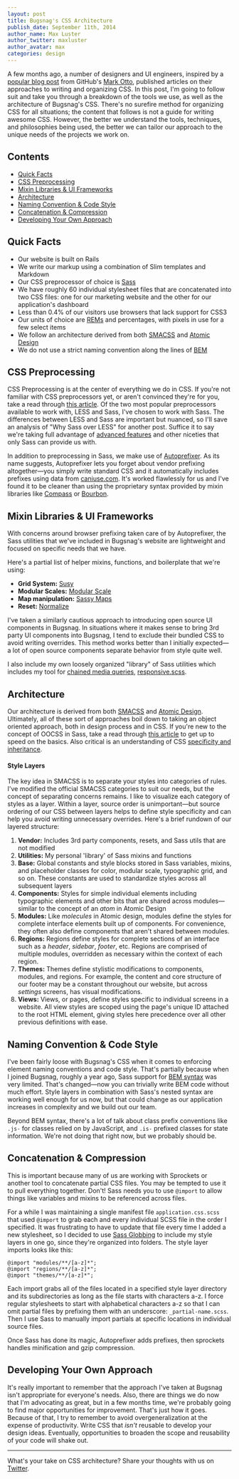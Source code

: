 ```yaml
---
layout: post
title: Bugsnag's CSS Architecture
publish_date: September 11th, 2014
author_name: Max Luster
author_twitter: maxluster
author_avatar: max
categories: design
---
```


A few months ago, a number of designers and UI engineers, inspired by a [popular blog post](http://markdotto.com/2014/07/23/githubs-css/) from GitHub's [Mark Otto](https://twitter.com/mdo), published articles on their approaches to writing and organizing CSS. In this post, I'm going to follow suit and take you through a breakdown of the tools we use, as well as the architecture of Bugsnag's CSS. There's no surefire method for organizing CSS for all situations; the content that follows is not a guide for writing awesome CSS. However, the better we understand the tools, techniques, and philosophies being used, the better we can tailor our approach to the unique needs of the projects we work on.

## Contents
- [Quick Facts](#quick-facts)
- [CSS Preprocessing](#css-preprocessing)
- [Mixin Libraries & UI Frameworks](#mixin-libraries-ui-frameworks)
- [Architecture](#architecture)
- [Naming Convention & Code Style](#naming-convention-code-style)
- [Concatenation & Compression](#concatenation-compression)
- [Developing Your Own Approach](#developing-your-own-approach)

## Quick Facts
- Our website is built on Rails
- We write our markup using a combination of Slim templates and Markdown
- Our CSS preprocessor of choice is [Sass](http://sass-lang.com/)
- We have roughly 60 individual stylesheet files that are concatenated into two CSS files: one for our marketing website and the other for our application's dashboard
- Less than 0.4% of our visitors use browsers that lack support for CSS3
- Our units of choice are [REMs](/responsive-typography-with-rems) and percentages, with pixels in use for a few select items
- We follow an architecture derived from both [SMACSS](https://smacss.com/) and [Atomic Design](http://bradfrostweb.com/blog/post/atomic-web-design/)
- We do not use a strict naming convention along the lines of [BEM](http://csswizardry.com/2013/01/mindbemding-getting-your-head-round-bem-syntax/)


## CSS Preprocessing
CSS Preprocessing is at the center of everything we do in CSS. If you're not familiar with CSS preprocessors yet, or aren't convinced they're for you, take a read through [this article](https://alistapart.com/article/why-sass). Of the two most popular preprocessors available to work with, LESS and Sass, I've chosen to work with Sass. The differences between LESS and Sass are important but nuanced, so I'll save an analysis of "Why Sass over LESS" for another post. Suffice it to say we're taking full advantage of [advanced features](http://thesassway.com/news/sass-3-3-released) and other niceties that only Sass can provide us with.

In addition to preprocessing in Sass, we make use of [Autoprefixer](https://github.com/postcss/autoprefixer). As its name suggests, Autoprefixer lets you forget about vendor prefixing altogether&mdash;you simply write standard CSS and it automatically includes prefixes using data from [caniuse.com](http://caniuse.com). It's worked flawlessly for us and I've found it to be cleaner than using the proprietary syntax provided by mixin libraries like [Compass](http://compass-style.org/) or [Bourbon](http://bourbon.io/).

## Mixin Libraries & UI Frameworks
With concerns around browser prefixing taken care of by Autoprefixer, the Sass utilities that we've included in Bugsnag's website are lightweight and focused on specific needs that we have.

Here's a partial list of helper mixins, functions, and boilerplate that we're using:

- **Grid System:** [Susy](https://github.com/ericam/susy/)
- **Modular Scales:** [Modular Scale](https://github.com/Team-Sass/modular-scale)
- **Map manipulation:** [Sassy Maps](https://github.com/Team-Sass/Sassy-Maps)
- **Reset:** [Normalize](https://github.com/necolas/normalize.css/)

I've taken a similarly cautious approach to introducing open source UI components in Bugsnag. In situations where it makes sense to bring 3rd party UI components into Bugsnag, I tend to exclude their bundled CSS to avoid writing overrides. This method works better than I initially expected&mdash;a lot of open source components separate behavior from style quite well.

I also include my own loosely organized "library" of Sass utilities which includes my tool for [chained media queries](/responsive-typography-with-chained-media-queries), [responsive.scss](https://gist.github.com/maxluster/168e650267bac9faaafd).

## Architecture
Our architecture is derived from both [SMACSS](https://smacss.com/) and [Atomic Design](http://bradfrostweb.com/blog/post/atomic-web-design/). Ultimately, all of these sort of approaches boil down to taking an object oriented approach, both in design process and in CSS. If you're new to the concept of OOCSS in Sass, take a read through [this article](http://ianstormtaylor.com/oocss-plus-sass-is-the-best-way-to-css/) to get up to speed on the basics. Also critical is an understanding of CSS [specificity and inheritance](http://nicolasgallagher.com/css-cascade-specificity-inheritance/).

#### Style Layers
The key idea in SMACSS is to separate your styles into categories of rules. I've modified the official SMACSS categories to suit our needs, but the concept of separating concerns remains. I like to visualize each category of styles as a layer. Within a layer, source order is unimportant&mdash;but source ordering of our CSS between layers helps to define style specificity and can help you avoid writing unnecessary overrides. Here's a brief rundown of our layered structure:

1. **Vendor:** Includes 3rd party components, resets, and Sass utils that are not modified
2. **Utilities:** My personal 'library' of Sass mixins and functions
2. **Base:** Global constants and style blocks stored in Sass variables, mixins, and placeholder classes for color, modular scale, typographic grid, and so on. These constants are used to standardize styles across all subsequent layers
3. **Components:** Styles for simple individual elements including typographic elements and other bits that are shared across modules&mdash;similar to the concept of an *atom* in Atomic Design
3. **Modules:** Like *molecules* in Atomic design, modules define the styles for complete interface elements built up of components. For convenience, they often also define components that aren't shared between modules.
3. **Regions:** Regions define styles for complete sections of an interface such as a *header*, *sidebar*, *footer*, etc. Regions are comprised of multiple modules, overridden as necessary within the context of each region.
3. **Themes:** Themes define stylistic modifications to components, modules, and regions. For example, the content and core structure of our footer may be a constant throughout our website, but across *settings* screens, has visual modifications.
3. **Views:** Views, or pages, define styles specific to individual screens in a website. All view styles are scoped using the page's unique ID attached to the root HTML element, giving styles here precedence over all other previous definitions with ease.

## Naming Convention & Code Style
I've been fairly loose with Bugsnag's CSS when it comes to enforcing element naming conventions and code style. That's partially because when I joined Bugsnag, roughly a year ago, Sass support for [BEM syntax](http://csswizardry.com/2013/01/mindbemding-getting-your-head-round-bem-syntax/) was very limited. That's changed&mdash;now you can trivially write BEM code without much effort. Style layers in combination with Sass's nested syntax are working well enough for us now, but that could change as our application increases in complexity and we build out our team.

Beyond BEM syntax, there's a lot of talk about class prefix conventions like `.js-` for classes relied on by JavaScript, and `.is-` prefixed classes for state information. We're not doing that right now, but we probably should be.

## Concatenation & Compression
This is important because many of us are working with Sprockets or another tool to concatenate partial CSS files. You may be tempted to use it to pull everything together. Don't! Sass needs you to use `@import` to allow things like variables and mixins to be referenced across files.

For a while I was maintaining a single manifest file `application.css.scss` that used `@import` to grab each and every individual SCSS file in the order I specified. It was frustrating to have to update that file every time I added a new stylesheet, so I decided to use [Sass Globbing](https://github.com/chriseppstein/sass-globbing) to include my style layers in one go, since they're organized into folders. The style layer imports looks like this:

```
@import "modules/**/[a-z]*";
@import "regions/**/[a-z]*";
@import "themes/**/[a-z]*";
```

Each import grabs all of the files located in a specified style layer directory and its subdirectories as long as the file starts with characters a-z. I force regular stylesheets to start with alphabetical characters a-z so that I can omit partial files by prefixing them with an underscore: `_partial-name.scss`. Then I use Sass to manually import partials at specific locations in individual source files.

Once Sass has done its magic, Autoprefixer adds prefixes, then sprockets handles minification and gzip compression.

## Developing Your Own Approach
It's really important to remember that the approach I've taken at Bugsnag isn't appropriate for everyone's needs. Also, there are things we do now that I'm advocating as great, but in a few months time, we're probably going to find major opportunities for improvement. That's just how it goes. Because of that, I try to remember to avoid overgeneralization at the expense of productivity. Write CSS that *isn't* reusable to develop your design ideas. Eventually, opportunities to broaden the scope and reusability of your code will shake out.

---

What's your take on CSS architecture? Share your thoughts with us on [Twitter](https://twitter.com/bugsnag).
